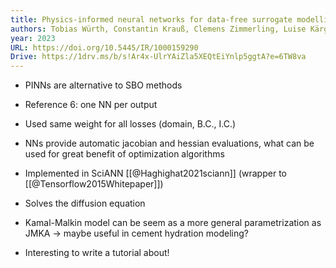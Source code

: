 ```yaml
---
title: Physics-informed neural networks for data-free surrogate modelling and engineering optimization – An example from composite manufacturing
authors: Tobias Würth, Constantin Krauß, Clemens Zimmerling, Luise Kärger
year: 2023
URL: https://doi.org/10.5445/IR/1000159290
Drive: https://1drv.ms/b/s!Ar4x-UlrYAiZla5XEQtEiYnlp5ggtA?e=6TW8va
---
```

- PINNs are alternative to SBO methods

- Reference 6: one NN per output

- Used same weight for all losses (domain, B.C., I.C.)

- NNs provide automatic jacobian and hessian evaluations, what can be used for great benefit of optimization algorithms

- Implemented in SciANN [[@Haghighat2021sciann]] (wrapper to [[@Tensorflow2015Whitepaper]])

- Solves the diffusion equation

- Kamal-Malkin model can be seem as a more general parametrization as JMKA $\rightarrow$ maybe useful in cement hydration modeling?

- Interesting to write a tutorial about!

